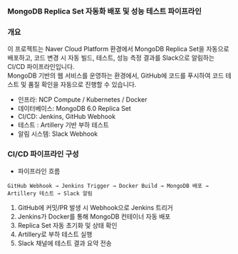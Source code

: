 ### MongoDB Replica Set 자동화 배포 및 성능 테스트 파이프라인

### 개요
이 프로젝트는 Naver Cloud Platform 환경에서 MongoDB Replica Set을 자동으로 배포하고, 
코드 변경 시 자동 빌드, 테스트, 성능 측정  결과를 Slack으로 알림하는 CI/CD 파이프라인입니다. <br>
MongoDB 기반의 웹 서비스를 운영하는 환경에서, GitHub에 코드를 푸시하여 코드 테스트 및 품질 확인을 자동으로 진행할 수 있습니다. <br>

* 인프라: NCP Compute / Kubernetes / Docker
* 데이터베이스: MongoDB 6.0 Replica Set
* CI/CD: Jenkins, GitHub Webhook
* 테스트 : Artillery 기반 부하 테스트
* 알림 시스템: Slack Webhook


### CI/CD 파이프라인 구성
- 파이프라인 흐름
```plaintext
GitHub Webhook → Jenkins Trigger → Docker Build → MongoDB 배포 → Artillery 테스트 → Slack 알림
```

1. GitHub에 커밋/PR 발생 시 Webhook으로 Jenkins 트리거
2. Jenkins가 Docker를 통해 MongoDB 컨테이너 자동 배포
3. Replica Set 자동 초기화 및 상태 확인
4. Artillery로 부하 테스트 실행
5. Slack 채널에 테스트 결과 요약 전송